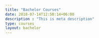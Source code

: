 ```yaml
---
title: "Bachelor Courses"
date: 2018-07-14T12:58:14+06:00
description : "This is meta description"
type: courses
layout: bachelor
---
```

